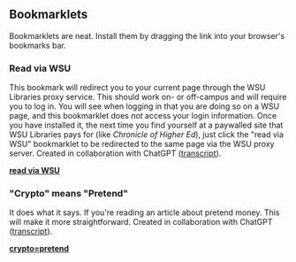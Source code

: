 ## Bookmarklets

Bookmarklets are neat. Install them by dragging the link into your browser's bookmarks bar. 

### Read via WSU

This bookmark will redirect you to your current page through the WSU Libraries proxy service. This should work on- or off-campus and will require you to log in. You will see when logging in that you are doing so on a WSU page, and this bookmarklet does _not_ access your login information. Once you have installed it, the next time you find yourself at a paywalled site that WSU Libraries pays for (like _Chronicle of Higher Ed_), just click the "read via WSU" bookmarklet to be redirected to the same page via the WSU proxy server. Created in collaboration with ChatGPT ([transcript](https://sharegpt.com/c/dxe6gPo)).

<strong><a href="javascript:(function() {     var url = window.location.href;     var protocol = url.split('://')[0];     var rest = url.split('://')[1];     var domain = rest.split('/')[0];     var path = rest.split('/').slice(1).join('/');     var domainParts = domain.split('.');     var tld = domainParts[domainParts.length - 1];     var sld = domainParts.slice(0, -1).join('-');     var newUrl = protocol + '://' + sld + '-' + tld + '.proxy.wichita.edu/' + path;     window.location.href = newUrl; })();">read via WSU</a></strong>

### "Crypto" means "Pretend"

It does what it says. If you're reading an article about pretend money. This will make it more straightforward. Created in collaboration with ChatGPT ([transcript]([https://sharegpt.com/c/dxe6gPo](https://sharegpt.com/c/DqC5h9l))).

<strong><a href="javascript:(function() {     function traverse(node) {         if (node.nodeType === Node.TEXT_NODE) {             node.textContent = node.textContent.replace(/crypto/gi, function(match) {                 return match.charAt(0) === 'C' ? 'Pretend' : 'pretend';             });         } else {             node.childNodes.forEach(traverse);         }     }     traverse(document.body); })();">crypto=pretend</a></strong>
